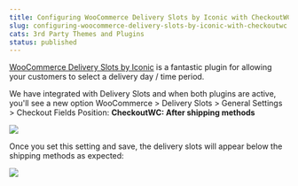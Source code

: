 ```yaml
---
title: Configuring WooCommerce Delivery Slots by Iconic with CheckoutWC
slug: configuring-woocommerce-delivery-slots-by-iconic-with-checkoutwc
cats: 3rd Party Themes and Plugins
status: published
---
```



  <p>
    <a href="https://iconicwp.com/products/woocommerce-delivery-slots/" target="_blank">WooCommerce Delivery Slots by Iconic</a> is a fantastic plugin for allowing your customers to select a delivery day / time period.
  </p>
  <p>
    We have integrated with Delivery Slots and when both plugins are active, you'll see a new option WooCommerce &gt; Delivery Slots &gt; General Settings &gt; Checkout Fields Position: <strong>CheckoutWC: After shipping methods</strong>
  </p>
  <p>
    <img src="https://s3.amazonaws.com/helpscout.net/docs/assets/5bdde2822c7d3a01757ac42e/images/601c0b6ea4cefb30ae5c7615/file-MZ4nFtD1Rl.png" />
  </p>
  <p>
    Once you set this setting and save, the delivery slots will appear below the shipping methods as expected:
  </p>
  <p>
    <img src="https://s3.amazonaws.com/helpscout.net/docs/assets/5bdde2822c7d3a01757ac42e/images/601c0ca11f25b9041bebb744/file-I09OQJOEu0.png" />
  </p>
